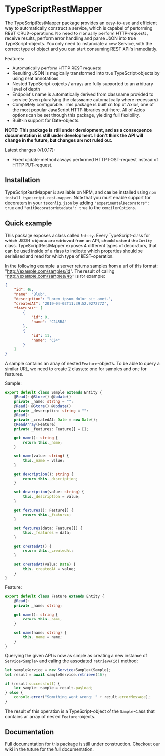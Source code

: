 # TypeScriptRestMapper
The TypeScriptRestMapper package provides an easy-to-use and efficient way to automatically construct a service, which is capabel of performing REST CRUD-operations. No need to manually perform HTTP-requests, receive results, perform error handling and parse JSON into true TypeScript-objects. You only need to instanciate a new Service, with the correct type of object and you can start consuming REST API's immediatly.

Features:
 * Automatically perform HTTP REST requests
 * Resulting JSON is magically transformed into true TypeScript-objects by using neat annotations
 * Nested TypeScript-objects / arrays are fully supported to an arbitrary level of depth
 * Endpoint's name is automatically derived from classname provided to service (even plurafying the classname automatically where necessary)
 * Completely configurable. This package is built on top of Axios, one of the most popular JavaScript HTTP-libraries out there. All of Axios options can be set through this package, yielding full flexibility.
 * Built-in support for Date-objects.
 
**NOTE: This package is still under development, and as a consequence documentation is still under development. I don't think the API will change in the future, but changes are not ruled out.**

Latest changes (v1.0.17):
* Fixed update-method always performed HTTP POST-request instead of HTTP PUT-request.

## Installation
TypeScriptRestMapper is available on NPM, and can be installed using `npm install typescript-rest-mapper`. Note that you must enable support for decoraters in your `tsconfig.json` by adding `"experimentalDecorators": true` and `"emitDecoratorMetadata": true` to the `compilerOptions`.

## Quick example
This package exposes a class called `Entity`. Every TypeScript-class for which JSON-objects are retrieved from an API, should extend the `Entity`-class. TypeScriptRestMapper exposes 4 different types of decorators, that can be used inside of a class to indicate which properties should be serialised and read for which type of REST-operation.

In the following example, a server returns samples from a url of this format: "http://example.com/samples/id". The result of calling "http://example.com/samples/46" is for example:

```json
{
    "id": 46,
    "name": "Blub",
    "description": "Lorem ipsum dolor sit amet.",
    "createdAt": "2019-04-02T11:39:52.927277Z",
    "features": [
        {
            "id": 9,
            "name": "CD45RA"
        },
        {
            "id": 11,
            "name": "CD4"
        }
    ]
}
```

A sample contains an array of nested `Feature`-objects. To be able to query a similar URL, we need to create 2 classes: one for samples and one for features.

Sample:
```typescript
export default class Sample extends Entity {
    @Read() @Store() @Update()
    private _name: string = "";
    @Read() @Store() @Update()
    private _description: string = "";
    @Read()
    private _createdAt: Date = new Date();
    @ReadArray(Feature)
    private _features: Feature[] = [];

    get name(): string {
        return this._name;
    }

    set name(value: string) {
        this._name = value;
    }

    get description(): string {
        return this._description;
    }

    set description(value: string) {
        this._description = value;
    }

    get features(): Feature[] {
        return this._features;
    }

    set features(data: Feature[]) {
        this._features = data;
    }

    get createdAt() {
        return this._createdAt;
    }

    set createdAt(value: Date) {
        this._createdAt = value;
    }
}
```

Feature:
```typescript
export default class Feature extends Entity {
    @Read()
    private _name: string;

    get name(): string {
        return this._name;
    }

    set name(name: string) {
        this._name = name;
    }
}
```

Querying the given API is now as simple as creating a new instance of `Service<Sample>` and calling the associated `retrieve(id)` method:

```typescript
let sampleService = new Service<Sample>(Sample);
let result = await sampleService.retrieve(46);

if (result.successfull) {
    let sample: Sample = result.payload;
} else {
    console.error("Something went wrong: " + result.errorMessage);
}
```

The result of this operation is a TypeScript-object of the `Sample`-class that contains an array of nested `Feature`-objects.

## Documentation
Full documentation for this package is still under construction. Checkout our wiki in the future for the full documentation.
